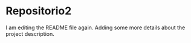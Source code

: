 # Repositorio2
I am editing the README file again. Adding some more details about the project description.
